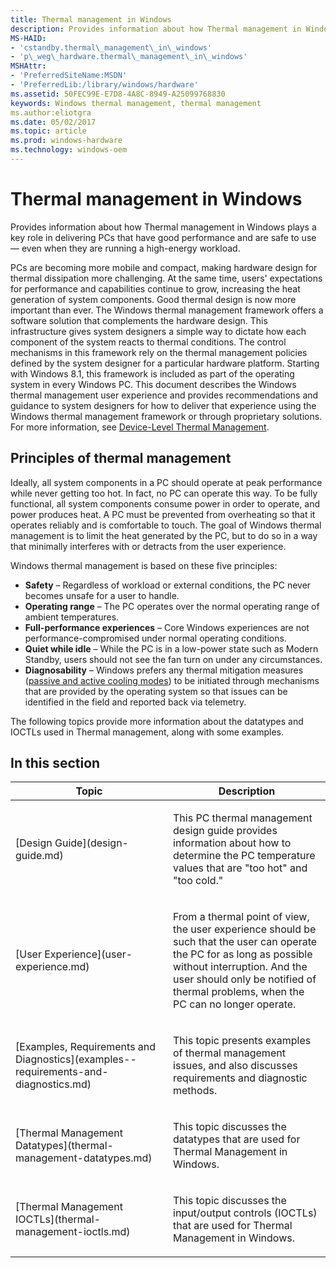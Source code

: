 ```yaml
---
title: Thermal management in Windows
description: Provides information about how Thermal management in Windows plays a key role in delivering PCs that have good performance and are safe to use — even when they are running a high-energy workload.
MS-HAID:
- 'cstandby.thermal\_management\_in\_windows'
- 'p\_weg\_hardware.thermal\_management\_in\_windows'
MSHAttr:
- 'PreferredSiteName:MSDN'
- 'PreferredLib:/library/windows/hardware'
ms.assetid: 50FEC99E-E7D8-4A8C-8949-A25099768830
keywords: Windows thermal management, thermal management
ms.author:eliotgra
ms.date: 05/02/2017
ms.topic: article
ms.prod: windows-hardware
ms.technology: windows-oem
---
```


# Thermal management in Windows


Provides information about how Thermal management in Windows plays a key role in delivering PCs that have good performance and are safe to use — even when they are running a high-energy workload.

PCs are becoming more mobile and compact, making hardware design for thermal dissipation more challenging. At the same time, users' expectations for performance and capabilities continue to grow, increasing the heat generation of system components. Good thermal design is now more important than ever. The Windows thermal management framework offers a software solution that complements the hardware design. This infrastructure gives system designers a simple way to dictate how each component of the system reacts to thermal conditions. The control mechanisms in this framework rely on the thermal management policies defined by the system designer for a particular hardware platform. Starting with Windows 8.1, this framework is included as part of the operating system in every Windows PC. This document describes the Windows thermal management user experience and provides recommendations and guidance to system designers for how to deliver that experience using the Windows thermal management framework or through proprietary solutions. For more information, see [Device-Level Thermal Management](https://msdn.microsoft.com/library/windows/hardware/hh698236).

## Principles of thermal management


Ideally, all system components in a PC should operate at peak performance while never getting too hot. In fact, no PC can operate this way. To be fully functional, all system components consume power in order to operate, and power produces heat. A PC must be prevented from overheating so that it operates reliably and is comfortable to touch. The goal of Windows thermal management is to limit the heat generated by the PC, but to do so in a way that minimally interferes with or detracts from the user experience.

Windows thermal management is based on these five principles:

-   **Safety** – Regardless of workload or external conditions, the PC never becomes unsafe for a user to handle.
-   **Operating range** – The PC operates over the normal operating range of ambient temperatures.
-   **Full-performance experiences** – Core Windows experiences are not performance-compromised under normal operating conditions.
-   **Quiet while idle** – While the PC is in a low-power state such as Modern Standby, users should not see the fan turn on under any circumstances.
-   **Diagnosability** – Windows prefers any thermal mitigation measures ([passive and active cooling modes](https://msdn.microsoft.com/library/windows/hardware/hh698271)) to be initiated through mechanisms that are provided by the operating system so that issues can be identified in the field and reported back via telemetry.

The following topics provide more information about the datatypes and IOCTLs used in Thermal management, along with some examples.

## In this section


<table>
<colgroup>
<col width="50%" />
<col width="50%" />
</colgroup>
<thead>
<tr class="header">
<th>Topic</th>
<th>Description</th>
</tr>
</thead>
<tbody>
<tr class="odd">
<td><p>[Design Guide](design-guide.md)</p></td>
<td><p>This PC thermal management design guide provides information about how to determine the PC temperature values that are &quot;too hot&quot; and &quot;too cold.&quot;</p></td>
</tr>
<tr class="even">
<td><p>[User Experience](user-experience.md)</p></td>
<td><p>From a thermal point of view, the user experience should be such that the user can operate the PC for as long as possible without interruption. And the user should only be notified of thermal problems, when the PC can no longer operate.</p></td>
</tr>
<tr class="odd">
<td><p>[Examples, Requirements and Diagnostics](examples--requirements-and-diagnostics.md)</p></td>
<td><p>This topic presents examples of thermal management issues, and also discusses requirements and diagnostic methods.</p></td>
</tr>
<tr class="even">
<td><p>[Thermal Management Datatypes](thermal-management-datatypes.md)</p></td>
<td><p>This topic discusses the datatypes that are used for Thermal Management in Windows.</p></td>
</tr>
<tr class="odd">
<td><p>[Thermal Management IOCTLs](thermal-management-ioctls.md)</p></td>
<td><p>This topic discusses the input/output controls (IOCTLs) that are used for Thermal Management in Windows.</p></td>
</tr>
</tbody>
</table>

 

 

 






